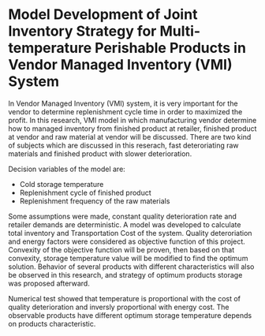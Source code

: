# Model Development of Joint Inventory Strategy for Multi-temperature Perishable Products in Vendor Managed Inventory (VMI) System

In Vendor Managed Inventory (VMI) system, it is very important for the vendor to determine replenishment cycle time in order to maximized the profit. In this research, VMI model in which manufacturing vendor determine how to managed inventory from finished product at retailer, finished product at vendor and raw material at vendor will be discussed. There are two kind of subjects which are discussed in this reserach, fast deteroriating raw materials and finished product with slower deterioration.

Decision variables of the model are:
- Cold storage temperature
- Replenishment cycle of finished product
- Replenishment frequency of the raw materials

Some assumptions were made, constant quality deterioration rate and retailer demands are deterministic. A model was developed to calculate total inventory and Transportation Cost of the system. Quality deteroriation and energy factors were considered as objective function of this project. Convexity of the objective function will be proven, then based on that convexity, storage temperature value will be modified to find the optimum solution. Behavior of several products with different characteristics will also be observed in this research, and strategy of optimum products storage was proposed afterward.

Numerical test showed that temperature is proportional with the cost of quality deterioration and inversly proportional with energy cost. The observable products have different optimum storage temperature depends on products characteristic.
